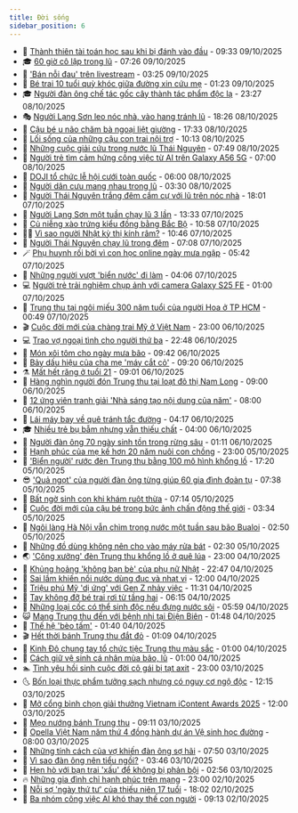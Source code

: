 ```yaml
---
title: Đời sống
sidebar_position: 6
---
```


<!-- vnexpress-doi-song:START -->
- 🚀 [Thành thiên tài toán học sau khi bị đánh vào đầu](https://vnexpress.net/thanh-thien-tai-toan-hoc-sau-khi-bi-danh-vao-dau-4949258.html) - 09:33 09/10/2025
- 🎓 [60 giờ cô lập trong lũ](https://vnexpress.net/60-gio-co-lap-trong-lu-4949259.html) - 07:26 09/10/2025
- 🚦 [&#39;Bán nỗi đau&#39; trên livestream](https://vnexpress.net/ban-noi-dau-tren-livestream-4947723.html) - 03:25 09/10/2025
- 🦣 [Bé trai 10 tuổi quỳ khóc giữa đường xin cứu mẹ](https://vnexpress.net/be-trai-10-tuoi-quy-khoc-giua-duong-xin-cuu-me-4948967.html) - 01:23 09/10/2025
- 🎓 [Người đàn ông chế tác gốc cây thành tác phẩm độc lạ](https://vnexpress.net/nguoi-dan-ong-che-tac-goc-cay-thanh-tac-pham-doc-la-4948518.html) - 23:27 08/10/2025
- 🎭 [Người Lạng Sơn leo nóc nhà, vào hang tránh lũ](https://vnexpress.net/nguoi-lang-son-leo-noc-nha-vao-hang-tranh-lu-4949025.html) - 18:26 08/10/2025
- 🦅 [Cậu bé u não chăm bà ngoại liệt giường](https://vnexpress.net/cau-be-u-nao-cham-ba-ngoai-liet-giuong-4948030.html) - 17:33 08/10/2025
- 🎃 [Lối sống của những cậu con trai nội trợ](https://vnexpress.net/loi-song-cua-nhung-cau-con-trai-noi-tro-4948913.html) - 10:13 08/10/2025
- 💪 [Những cuộc giải cứu trong nước lũ Thái Nguyên](https://vnexpress.net/nhung-cuoc-giai-cuu-trong-nuoc-lu-thai-nguyen-4948751.html) - 07:49 08/10/2025
- 🐻 [Người trẻ tìm cảm hứng công việc từ AI trên Galaxy A56 5G](https://vnexpress.net/nguoi-tre-tim-cam-hung-cong-viec-tu-ai-tren-galaxy-a56-5g-4948789.html) - 07:00 08/10/2025
- 🧠 [DOJI tổ chức lễ hội cưới toàn quốc](https://vnexpress.net/doji-to-chuc-le-hoi-cuoi-toan-quoc-4948748.html) - 06:00 08/10/2025
- 🐘 [Người dân cưu mang nhau trong lũ](https://vnexpress.net/nguoi-dan-cuu-mang-nhau-trong-lu-4948531.html) - 03:30 08/10/2025
- 👹 [Người Thái Nguyên trắng đêm cầm cự với lũ trên nóc nhà](https://vnexpress.net/nguoi-thai-nguyen-trang-dem-cam-cu-voi-lu-tren-noc-nha-4948520.html) - 18:01 07/10/2025
- 💂 [Người Lạng Sơn một tuần chạy lũ 3 lần](https://vnexpress.net/nguoi-lang-son-mot-tuan-chay-lu-3-lan-4948447.html) - 13:33 07/10/2025
- 🦍 [Củ niễng xào trứng kiểu đồng bằng Bắc Bộ](https://vnexpress.net/doi-song-cooking-cu-nieng-xao-trung-kieu-dong-bang-bac-bo-4948469.html) - 10:58 07/10/2025
- 🧑‍🏫 [Vì sao người Nhật kỳ thị kính râm?](https://vnexpress.net/vi-sao-nguoi-nhat-ky-thi-kinh-ram-4948276.html) - 10:46 07/10/2025
- 🧰 [Người Thái Nguyên chạy lũ trong đêm](https://vnexpress.net/nguoi-thai-nguyen-chay-lu-trong-dem-4948263.html) - 07:08 07/10/2025
- 🪄 [Phụ huynh rối bời vì con học online ngày mưa ngập](https://vnexpress.net/phu-huynh-roi-boi-vi-con-hoc-online-ngay-mua-ngap-4948136.html) - 05:42 07/10/2025
- 🐲 [Những người vượt &#39;biển nước&#39; đi làm](https://vnexpress.net/nhung-nguoi-vuot-bien-nuoc-di-lam-4948127.html) - 04:06 07/10/2025
- 💻 [Người trẻ trải nghiệm chụp ảnh với camera Galaxy S25 FE](https://vnexpress.net/nguoi-tre-trai-nghiem-chup-anh-voi-camera-galaxy-s25-fe-4948039.html) - 01:00 07/10/2025
- 🐘 [Trung thu tại ngôi miếu 300 năm tuổi của người Hoa ở TP HCM](https://vnexpress.net/trung-thu-tai-ngoi-mieu-300-nam-tuoi-cua-nguoi-hoa-o-tp-hcm-4948053.html) - 00:49 07/10/2025
- 🎬 [Cuộc đời mới của chàng trai Mỹ ở Việt Nam](https://vnexpress.net/cuoc-doi-moi-cua-chang-trai-my-o-viet-nam-4946967.html) - 23:00 06/10/2025
- 💻 [Trao vợ ngoại tình cho người thứ ba](https://vnexpress.net/trao-vo-ngoai-tinh-cho-nguoi-thu-ba-4948026.html) - 22:48 06/10/2025
- 🧰 [Món xôi tôm cho ngày mưa bão](https://vnexpress.net/doi-song-cooking-mon-xoi-tom-cho-ngay-mua-bao-4947956.html) - 09:42 06/10/2025
- 🫣 [Bảy dấu hiệu của cha mẹ &#39;máy cắt cỏ&#39;](https://vnexpress.net/bay-dau-hieu-cua-cha-me-may-cat-co-4947492.html) - 09:20 06/10/2025
- ⚗️ [Mất hết răng ở tuổi 21](https://vnexpress.net/mat-het-rang-o-tuoi-21-4947760.html) - 09:01 06/10/2025
- 🌊 [Hàng nghìn người đón Trung thu tại loạt đô thị Nam Long](https://vnexpress.net/hang-nghin-nguoi-don-trung-thu-tai-loat-do-thi-nam-long-4947918.html) - 09:00 06/10/2025
- 💃 [12 ứng viên tranh giải &#39;Nhà sáng tạo nội dung của năm&#39;](https://vnexpress.net/12-ung-vien-tranh-giai-nha-sang-tao-noi-dung-cua-nam-4947746.html) - 08:00 06/10/2025
- 🦆 [Lái máy bay về quê tránh tắc đường](https://vnexpress.net/lai-may-bay-ve-que-tranh-tac-duong-4947675.html) - 04:17 06/10/2025
- 🎓 [Nhiều trẻ bụ bẫm nhưng vẫn thiếu chất](https://vnexpress.net/nhieu-tre-bu-bam-nhung-van-thieu-chat-4933369.html) - 04:00 06/10/2025
- 💪 [Người đàn ông 70 ngày sinh tồn trong rừng sâu](https://vnexpress.net/nguoi-dan-ong-70-ngay-sinh-ton-trong-rung-sau-4947598.html) - 01:11 06/10/2025
- 🤔 [Hạnh phúc của mẹ kế hơn 20 năm nuôi con chồng](https://vnexpress.net/hanh-phuc-cua-me-ke-hon-20-nam-nuoi-con-chong-4947163.html) - 23:00 05/10/2025
- 🧰 [&#39;Biển người&#39; rước đèn Trung thu bằng 100 mô hình khổng lồ](https://vnexpress.net/bien-nguoi-ruoc-den-trung-thu-bang-100-mo-hinh-khong-lo-4947572.html) - 17:20 05/10/2025
- 😎 [&#39;Quả ngọt&#39; của người đàn ông từng giúp 60 gia đình đoàn tụ](https://vnexpress.net/qua-ngot-cua-nguoi-dan-ong-tung-giup-60-gia-dinh-doan-tu-4947189.html) - 07:38 05/10/2025
- 🌮 [Bất ngờ sinh con khi khám ruột thừa](https://vnexpress.net/bat-ngo-sinh-con-khi-kham-ruot-thua-4947475.html) - 07:14 05/10/2025
- 🧠 [Cuộc đời mới của cậu bé trong bức ảnh chấn động thế giới](https://vnexpress.net/cuoc-doi-moi-cua-cau-be-trong-buc-anh-chan-dong-the-gioi-4947382.html) - 03:34 05/10/2025
- 🎡 [Ngôi làng Hà Nội vẫn chìm trong nước một tuần sau bão Bualoi](https://vnexpress.net/ngoi-lang-ha-noi-van-chim-trong-nuoc-mot-tuan-sau-bao-bualoi-4947337.html) - 02:50 05/10/2025
- 🎡 [Những đồ dùng không nên cho vào máy rửa bát](https://vnexpress.net/nhung-do-dung-khong-nen-cho-vao-may-rua-bat-4947307.html) - 02:30 05/10/2025
- 🌏 [&#39;Công xưởng&#39; đèn Trung thu khổng lồ ở quê lúa](https://vnexpress.net/cong-xuong-den-trung-thu-khong-lo-o-que-lua-4947262.html) - 23:00 04/10/2025
- 🐻 [Khủng hoảng &#39;không bạn bè&#39; của phụ nữ Nhật](https://vnexpress.net/khung-hoang-khong-ban-be-cua-phu-nu-nhat-4947235.html) - 22:47 04/10/2025
- 💂 [Sai lầm khiến nồi nước dùng đục và nhạt vị](https://vnexpress.net/sai-lam-khien-noi-nuoc-dung-duc-va-nhat-vi-4947304.html) - 12:00 04/10/2025
- 🥸 [Triệu phú Mỹ &#39;dị ứng&#39; với Gen Z nhảy việc](https://vnexpress.net/trieu-phu-my-di-ung-voi-gen-z-nhay-viec-4947271.html) - 11:31 04/10/2025
- 🌋 [Tay không đỡ bé trai rơi từ tầng hai](https://vnexpress.net/tay-khong-do-be-trai-roi-tu-tang-hai-4947215.html) - 06:15 04/10/2025
- 🦩 [Những loại cốc có thể sinh độc nếu đựng nước sôi](https://vnexpress.net/nhung-loai-coc-co-the-sinh-doc-neu-dung-nuoc-soi-4947127.html) - 05:59 04/10/2025
- 😺 [Mang Trung thu đến với bệnh nhi tại Điện Biên](https://vnexpress.net/mang-trung-thu-den-voi-benh-nhi-tai-dien-bien-4947055.html) - 01:48 04/10/2025
- 🐻 [Thế hệ &#39;bèo tấm&#39;](https://vnexpress.net/the-he-beo-tam-4947037.html) - 01:40 04/10/2025
- 🎬 [Hết thời bánh Trung thu đắt đỏ](https://vnexpress.net/het-thoi-banh-trung-thu-dat-do-4946855.html) - 01:09 04/10/2025
- 🎊 [Kinh Đô chung tay tổ chức tiệc Trung thu màu sắc](https://vnexpress.net/kinh-do-chung-tay-to-chuc-tiec-trung-thu-mau-sac-4947058.html) - 01:00 04/10/2025
- 💄 [Cách giữ vệ sinh cá nhân mùa bão, lũ](https://vnexpress.net/cach-giu-ve-sinh-ca-nhan-mua-bao-lu-4946902.html) - 01:00 04/10/2025
- 🏊 [Tình yêu hồi sinh cuộc đời cô gái bị tạt axit](https://vnexpress.net/tinh-yeu-hoi-sinh-cuoc-doi-co-gai-bi-tat-axit-4941692.html) - 23:00 03/10/2025
- 🌜 [Bốn loại thực phẩm tưởng sạch nhưng có nguy cơ ngộ độc](https://vnexpress.net/bon-loai-thuc-pham-tuong-sach-nhung-co-nguy-co-ngo-doc-4943366.html) - 12:15 03/10/2025
- 🤡 [Mở cổng bình chọn giải thưởng Vietnam iContent Awards 2025](https://vnexpress.net/mo-cong-binh-chon-giai-thuong-vietnam-icontent-awards-2025-4947032.html) - 12:00 03/10/2025
- 🥰 [Mẹo nướng bánh Trung thu](https://vnexpress.net/doi-song-cooking-meo-nuong-banh-trung-thu-4946980.html) - 09:11 03/10/2025
- 🦍 [Opella Việt Nam năm thứ 4 đồng hành dự án Vệ sinh học đường](https://vnexpress.net/opella-viet-nam-nam-thu-4-dong-hanh-du-an-ve-sinh-hoc-duong-4946887.html) - 08:00 03/10/2025
- 🫣 [Những tính cách của vợ khiến đàn ông sợ hãi](https://vnexpress.net/nhung-tinh-cach-cua-vo-khien-dan-ong-so-hai-4946918.html) - 07:50 03/10/2025
- 🚦 [Vì sao đàn ông nên tiểu ngồi?](https://vnexpress.net/vi-sao-dan-ong-nen-tieu-ngoi-4944679.html) - 03:46 03/10/2025
- 🐘 [Hẹn hò với bạn trai &#39;xấu&#39; để không bị phản bội](https://vnexpress.net/hen-ho-voi-ban-trai-xau-de-khong-bi-phan-boi-4946405.html) - 02:56 03/10/2025
- 🔥 [Những gia đình chỉ hạnh phúc trên mạng](https://vnexpress.net/nhung-gia-dinh-chi-hanh-phuc-tren-mang-4942944.html) - 23:00 02/10/2025
- 🎃 [Nỗi sợ &#39;ngày thứ tư&#39; của thiếu niên 17 tuổi](https://vnexpress.net/noi-so-ngay-thu-tu-cua-thieu-nien-17-tuoi-4945659.html) - 18:02 02/10/2025
- 🥳 [Ba nhóm công việc AI khó thay thế con người](https://vnexpress.net/ba-nhom-cong-viec-ai-kho-thay-the-con-nguoi-4943693.html) - 09:13 02/10/2025<!-- vnexpress-doi-song:END -->
